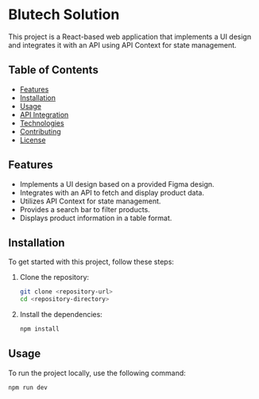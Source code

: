 # Blutech Solution

This project is a React-based web application that implements a UI design and integrates it with an API using API Context for state management.

## Table of Contents

- [Features](#features)
- [Installation](#installation)
- [Usage](#usage)
- [API Integration](#api-integration)
- [Technologies](#technologies)
- [Contributing](#contributing)
- [License](#license)

## Features

- Implements a UI design based on a provided Figma design.
- Integrates with an API to fetch and display product data.
- Utilizes API Context for state management.
- Provides a search bar to filter products.
- Displays product information in a table format.

## Installation

To get started with this project, follow these steps:

1. Clone the repository:
    ```bash
    git clone <repository-url>
    cd <repository-directory>
    ```

2. Install the dependencies:
    ```bash
    npm install
    ```

## Usage

To run the project locally, use the following command:
```bash
npm run dev